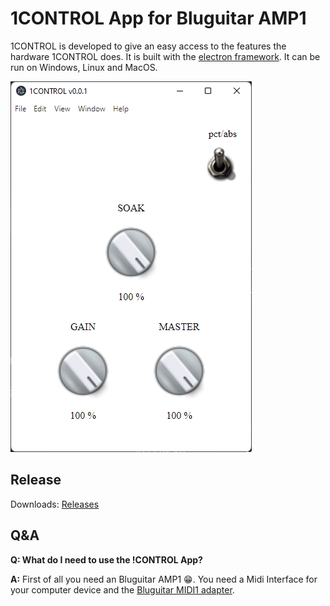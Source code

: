 # 1CONTROL App for Bluguitar AMP1

1CONTROL is developed to give an easy access to the features the hardware 1CONTROL does. It is built with the [electron framework](https://www.electronjs.org/). It can be run on Windows, Linux and MacOS.

![1CONTROL GUI](docs/pics/1CONTROL-GUI.png)

## Release

Downloads:
[Releases](https://github.com/sami1979/1CONTROL/releases)

## Q&A

**Q: What do I need to use the !CONTROL App?**

**A:** First of all you need an Bluguitar AMP1 :grin:. You need a Midi Interface for your computer device and the [Bluguitar MIDI1 adapter](https://bluguitar.com/en/products/accessoires/midi1).